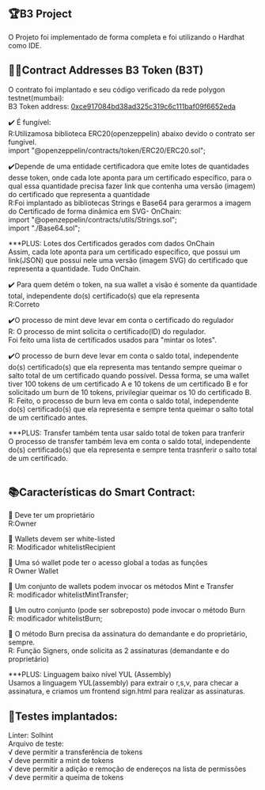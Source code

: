 ## 🏆B3 Project

O Projeto foi implementado de forma completa e foi utilizando o Hardhat como IDE. 

## 👨‍💻Contract Addresses B3 Token (B3T)
O contrato foi implantado e seu código verificado da rede polygon testnet(mumbai):<br/>
B3 Token address: [0xce917084bd38ad325c319c6c111baf09f6652eda](https://mumbai.polygonscan.com/address/0xce917084bd38ad325c319c6c111baf09f6652eda)
<br/>


✔️ É fungível: <br/>
 R:Utilizamosa biblioteca ERC20(openzeppelin) abaixo devido o contrato ser fungível.<br/>
import "@openzeppelin/contracts/token/ERC20/ERC20.sol";<br/>

✔️Depende de uma entidade certificadora  que emite lotes de quantidades desse token, onde cada lote aponta para um certificado específico, para o qual essa quantidade precisa fazer link que contenha uma versão (imagem) do certificado que representa a quantidade<br/>
R:Foi implantado as bibliotecas Strings e Base64 para gerarmos a imagem do Certificado de forma dinâmica em SVG- OnChain:<br/>
import "@openzeppelin/contracts/utils/Strings.sol";<br/>
import "./Base64.sol";<br/>

***PLUS: Lotes dos Certificados gerados com dados OnChain<br/>
Assim, cada lote aponta para um certificado específico, que possui um link(JSON) que possui nele uma versão (imagem SVG) do certificado que representa a quantidade. Tudo OnChain.

✔️ Para quem detém o token, na sua wallet a visão é somente da quantidade total, independente do(s) certificado(s) que ela representa<br/>
R:Correto

✔️O processo de mint deve levar em conta o certificado do regulador<br/>
R: O processo de mint solicita o certificado(ID) do regulador.<br/>
Foi feito uma lista de certificados usados para "mintar os lotes".<br/>


✔️O processo de burn deve levar em conta o saldo total, independente do(s) certificado(s) que ela representa mas tentando sempre queimar o salto total de um certificado quando possível. Dessa forma, se uma wallet tiver 100 tokens de um certificado A e 10 tokens de um certificado B e for solicitado um burn de 10 tokens, privilegiar queimar os 10 do certificado B.<br/>
R: Feito, o processo de burn leva em conta o saldo total, independente do(s) certificado(s) que ela representa e sempre tenta queimar o salto total de um certificado antes.<br/>

***PLUS: Transfer também tenta usar saldo total de token para tranferir<br/>
O processo de transfer também leva em conta o saldo total, independente do(s) certificado(s) que ela representa e sempre tenta trasnferir o salto total de um certificado.<br/><br/>

## 📚Características do Smart Contract:<br/>

🔹 Deve ter um proprietário<br/>
R:Owner<br/>

🔹 Wallets devem ser white-listed<br/>
R: Modificador whitelistRecipient <br/>

🔹 Uma só wallet pode ter o acesso global a todas as funções<br/>
R Owner Wallet<br/>

🔹 Um conjunto de wallets podem invocar os métodos Mint e Transfer<br/>
R: modificador whitelistMintTransfer; <br/>

🔹 Um outro conjunto (pode ser sobreposto) pode invocar o método Burn<br/>
R: modificador whitelistBurn; <br/>

🔹 O método Burn precisa da assinatura do demandante e do proprietário, sempre.<br/>
R: Função Signers, onde solicita as 2 assinaturas (demandante e do proprietário)<br/>

***PLUS: Linguagem baixo nível YUL (Assembly) <br/>
Usamos a linguagem YUL(assembly) para extrair o r,s,v, para checar a assinatura, e criamos um frontend sign.html para realizar as assinaturas.

## 🚨Testes implantados:<br/>

Linter: Solhint<br/>
Arquivo de teste:<br/>
    √ deve permitir a transferência de tokens<br/>
    √ deve permitir a mint de tokens<br/>
    √ deve permitir a adição e remoção de endereços na lista de permissões<br/>
    √ deve permitir a queima de tokens<br/>
```shell

```
